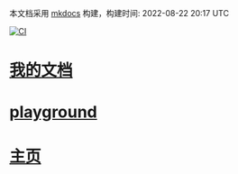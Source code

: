 <link rel="stylesheet" href="_static/css/main.css">
<ins class="adsbygoogle" style="display:block" data-ad-client="ca-pub-6890694312814945" data-ad-slot="5473692530" data-ad-format="auto"  data-full-width-responsive="true"></ins>

本文档采用 [mkdocs](https://github.com/mkdocs/mkdocs) 构建，构建时间: 2022-08-22 20:17 UTC 

[![CI](https://github.com/yunwan1x/awesome-cn/actions/workflows/main.yml/badge.svg)](https://github.com/yunwan1x/awesome-cn/actions/workflows/main.yml)


# [我的文档](https://yunwan1x.github.io/my-document/)
# [playground](https://yunwan1x.github.io/playground/)
# [主页](https://yunwan1x.github.io/)
